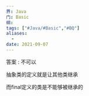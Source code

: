 ```yaml
---
界: Java
门: Basic
纲: 
tags: ["#Java/#Basic","#BQ"]
aliases:
  - 
date: 2021-09-07
---
```


答案 : 不可以

抽象类的定义就是让其他类继承

而final定义的类是不能够被继承的
